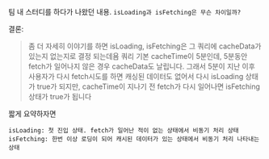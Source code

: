 팀 내 스터디를 하다가 나왔던 내용. `isLoading과 isFetching은 무슨 차이일까?`

결론:

> 좀 더 자세히 이야기를 하면 isLoading, isFetching은 그 쿼리에 cacheData가 있는지 없는지로 결정 되는데욤
> 쿼리 기본 cacheTime이 5분인데, 5분동안 fetch가 일어나지 않은 경우 cacheData도 날립니다. 그래서 5분이 지난 이후 사용자가 다시 fetch시도를 하면 캐싱된 데이터도 없어서 다시 isLoading 상태가 true가 되지만, cacheTime이 지나기 전 fetch가 다시 일어나면 isFetching 상태가 true가 됩니다

짧게 요약하자면
```
isLoading: 첫 진입 상태. fetch가 일어난 적이 없는 상태에서 비동기 처리 상태
isFetching: 한번 이상 로딩이 되어 캐시된 데이터가 있는 상태에서 비동기 처리 나타내는 상태
```
